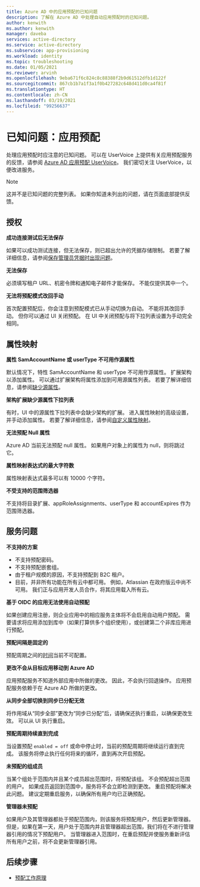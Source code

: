 ```yaml
---
title: Azure AD 中的应用预配的已知问题
description: 了解在 Azure AD 中处理自动应用预配时的已知问题。
author: kenwith
ms.author: kenwith
manager: daveba
services: active-directory
ms.service: active-directory
ms.subservice: app-provisioning
ms.workload: identity
ms.topic: troubleshooting
ms.date: 01/05/2021
ms.reviewer: arvinh
ms.openlocfilehash: 9eba671f6c824c8c88388f2b9d61512dfb1d122f
ms.sourcegitcommit: 867cb1b7a1f3a1f0b427282c648d411d0ca4f81f
ms.translationtype: HT
ms.contentlocale: zh-CN
ms.lasthandoff: 03/19/2021
ms.locfileid: "99256637"
---
```

# <a name="known-issues-application-provisioning"></a>已知问题：应用预配
处理应用预配时应注意的已知问题。 可以在 UserVoice 上提供有关应用预配服务的反馈，请参阅 [Azure AD 应用预配 UserVoice](https://aka.ms/appprovisioningfeaturerequest)。 我们密切关注 UserVoice，以便改进服务。 

> [!NOTE]
> 这并不是已知问题的完整列表。 如果你知道未列出的问题，请在页面底部提供反馈。

## <a name="authorization"></a>授权 

**成功连接测试后无法保存**

如果可以成功测试连接，但无法保存，则已超出允许的凭据存储限制。 若要了解详细信息，请参阅[保存管理员凭据时出现问题](./user-provisioning.md)。

**无法保存**

必须填写租户 URL、机密令牌和通知电子邮件才能保存。 不能仅提供其中一个。 

**无法将预配模式改回手动**

首次配置预配后，你会注意到预配模式已从手动切换为自动。 不能将其改回手动。 但你可以通过 UI 关闭预配。 在 UI 中关闭预配与将下拉列表设置为手动完全相同。  


## <a name="attribute-mappings"></a>属性映射 

**属性 SamAccountName 或 userType 不可用作源属性**

默认情况下，特性 SamAccountName 和 userType 不可用作源属性。 扩展架构以添加属性。 可以通过扩展架构将属性添加到可用源属性列表。 若要了解详细信息，请参阅[缺少源属性](user-provisioning-sync-attributes-for-mapping.md)。 

**架构扩展缺少源属性下拉列表**

有时，UI 中的源属性下拉列表中会缺少架构的扩展。 进入属性映射的高级设置，并手动添加属性。 若要了解详细信息，请参阅[自定义属性映射](customize-application-attributes.md)。

**无法预配 Null 属性**

Azure AD 当前无法预配 null 属性。 如果用户对象上的属性为 null，则将跳过它。 

**属性映射表达式的最大字符数**

属性映射表达式最多可以有 10000 个字符。 

**不受支持的范围筛选器**

不支持将目录扩展、appRoleAssignments、userType 和 accountExpires 作为范围筛选器。


## <a name="service-issues"></a>服务问题 

**不支持的方案**

- 不支持预配密码。 
- 不支持预配嵌套组。 
- 由于租户规模的原因，不支持预配到 B2C 租户。
- 目前，并非所有功能在所有云中都可用。 例如，Atlassian 在政府版云中尚不可用。 我们正与应用开发人员合作，将其应用载入所有云。

**基于 OIDC 的应用无法使用自动预配**

如果创建应用注册，则企业应用中的相应服务主体将不会启用自动用户预配。 需要请求将应用添加到库中（如果打算供多个组织使用），或创建第二个非库应用进行预配。 

**预配间隔是固定的**

预配周期之间的[时间](./application-provisioning-when-will-provisioning-finish-specific-user.md#how-long-will-it-take-to-provision-users)当前不可配置。 

**更改不会从目标应用移动到 Azure AD**

应用预配服务不知道外部应用中所做的更改。 因此，不会执行回退操作。 应用预配服务依赖于在 Azure AD 所做的更改。 

**从同步全部切换到同步已分配无效**

将作用域从“同步全部”更改为“同步已分配”后，请确保还执行重启，以确保更改生效。 可以从 UI 执行重启。

**预配周期持续直到完成**

当设置预配 `enabled = off` 或命中停止时，当前的预配周期将继续运行直到完成。 该服务将停止执行任何将来的循环，直到再次开启预配。

**未预配的组成员**

当某个组处于范围内并且某个成员超出范围时，将预配该组。 不会预配超出范围的用户。 如果成员返回到范围中，服务将不会立即检测到更改。 重启预配将解决此问题。 建议定期重启服务，以确保所有用户均已正确预配。  

**管理器未预配**

如果用户及其管理器都处于预配范围内，则该服务将预配用户，然后更新管理器。 但是，如果在第一天，用户处于范围内并且管理器超出范围，我们将在不进行管理器引用的情况下预配用户。 当管理器进入范围时，在重启预配并使服务重新评估所有用户之前，将不会更新管理器引用。 

## <a name="next-steps"></a>后续步骤
- [预配工作原理](how-provisioning-works.md)
